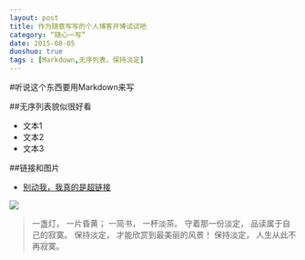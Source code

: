 ```yaml
---
layout: post
title: 作为随意写写的个人博客开博试试吧
category: “随心一写”
date: 2015-08-05
duoshuo: true
tags : [Markdown,无序列表，保持淡定]
---
```



#听说这个东西要用Markdown来写

##无序列表貌似很好看
- 文本1
- 文本2
- 文本3


##链接和图片
- [别动我，我真的是超链接](www.baidu.com)

![](http://www.wallpapermania.eu/images/lthumbs/2013-09/6039_Romantic-view-in-nature-beautiful-sunset.jpg) 

> 一盏灯， 一片昏黄； 一简书， 一杯淡茶。 守着那一份淡定， 品读属于自己的寂寞。 保持淡定， 才能欣赏到最美丽的风景！ 保持淡定， 人生从此不再寂寞。       
        
